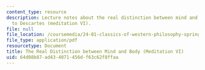 ```yaml
---
content_type: resource
description: Lecture notes about the real distinction between mind and body according
  to Descartes (meditation VI).
file: null
file_location: /coursemedia/24-01-classics-of-western-philosophy-spring-2016/64d08b87ad434071456df63c62f8ffaa_MIT24_01S16_SES13.pdf
file_type: application/pdf
resourcetype: Document
title: The Real Distinction between Mind and Body (Meditation VI)
uid: 64d08b87-ad43-4071-456d-f63c62f8ffaa
---
```

